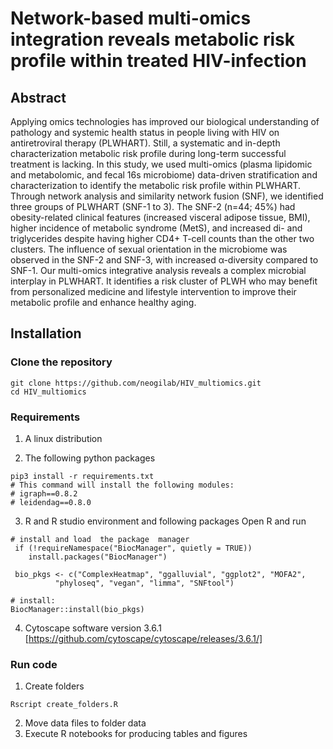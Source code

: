 # Network-based multi-omics integration reveals metabolic risk profile within treated HIV-infection 

## Abstract

Applying omics technologies has improved our biological understanding of pathology and systemic health status in people living with HIV on antiretroviral therapy (PLWHART). Still, a systematic and in-depth characterization metabolic risk profile during long-term successful treatment is lacking. In this study, we used multi-omics (plasma lipidomic and metabolomic, and fecal 16s microbiome) data-driven stratification and characterization to identify the metabolic risk profile within PLWHART. Through network analysis and similarity network fusion (SNF), we identified three groups of PLWHART (SNF-1 to 3). The SNF-2 (n=44; 45%) had obesity-related clinical features (increased visceral adipose tissue, BMI), higher incidence of metabolic syndrome (MetS), and increased di- and triglycerides despite having higher CD4+ T-cell counts than the other two clusters. The influence of sexual orientation in the microbiome was observed in the SNF-2 and SNF-3, with increased α-diversity compared to SNF-1. Our multi-omics integrative analysis reveals a complex microbial interplay in PLWHART. It identifies a risk cluster of PLWH who may benefit from personalized medicine and lifestyle intervention to improve their metabolic profile and enhance healthy aging. 

## Installation

### Clone the repository
```
git clone https://github.com/neogilab/HIV_multiomics.git
cd HIV_multiomics
```

### Requirements

1. A linux distribution

2. The following python packages

```
pip3 install -r requirements.txt
# This command will install the following modules:
# igraph==0.8.2
# leidendag==0.8.0
```
3. R and R studio environment and following packages
Open R and run
```
# install and load  the package  manager
 if (!requireNamespace("BiocManager", quietly = TRUE))
    install.packages("BiocManager")
    
 bio_pkgs <- c("ComplexHeatmap", "ggalluvial", "ggplot2", "MOFA2", 
          "phyloseq", "vegan", "limma", "SNFtool")

# install:
BiocManager::install(bio_pkgs)
```

4. Cytoscape software version 3.6.1
[https://github.com/cytoscape/cytoscape/releases/3.6.1/]

### Run code

1) Create folders
```
Rscript create_folders.R
```
2) Move data files to folder data
3) Execute R notebooks for producing tables and figures
